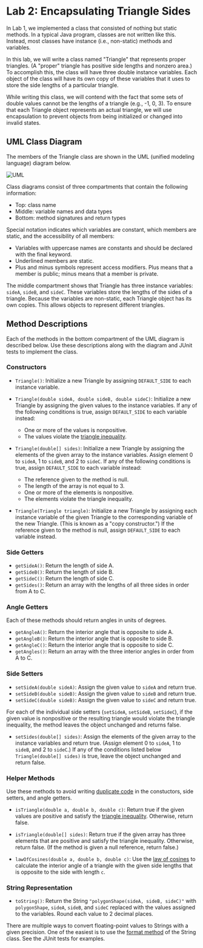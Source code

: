 # Lab 2: Encapsulating Triangle Sides

In Lab 1, we implemented a class that consisted of nothing but static methods.
In a typical Java program, classes are not written like this.
Instead, most classes have instance (i.e., non-static) methods and variables.

In this lab, we will write a class named "Triangle" that represents proper triangles.
(A "proper" triangle has positive side lengths and nonzero area.)
To accomplish this, the class will have three double instance variables.
Each object of the class will have its own copy of these variables that it uses to store the side lengths of a particular triangle.

While writing this class, we will contend with the fact that some sets of double values cannot be the lengths of a triangle (e.g., -1, 0, 3).
To ensure that each Triangle object represents an actual triangle, we will use encapsulation to prevent objects from being initialized or changed into invalid states.

## UML Class Diagram

The members of the Triangle class are shown in the UML (unified modeling language) diagram below.

![UML](./Lab2.svg)

Class diagrams consist of three compartments that contain the following information:

* Top: class name
* Middle: variable names and data types
* Bottom: method signatures and return types

Special notation indicates which variables are constant, which members are static, and the accessibility of all members:

* Variables with uppercase names are constants and should be declared with the final keyword.
* Underlined members are static.
* Plus and minus symbols represent access modifiers.
Plus means that a member is public; minus means that a member is private.

The middle compartment shows that Triangle has three instance variables: `sideA`, `sideB`, and `sideC`.
These variables store the lengths of the sides of a triangle.
Because the variables are non-static, each Triangle object has its own copies.
This allows objects to represent different triangles.

## Method Descriptions

Each of the methods in the bottom compartment of the UML diagram is described below. 
Use these descriptions along with the diagram and JUnit tests to implement the class.

### Constructors

* `Triangle()`: Initialize a new Triangle by assigning `DEFAULT_SIDE` to each instance variable.

* `Triangle(double sideA, double sideB, double sideC)`: Initialize a new Triangle by assigning the given values to the instance variables.
If any of the following conditions is true, assign `DEFAULT_SIDE` to each variable instead:

  * One or more of the values is nonpositive.
  * The values violate the [triangle inequality](https://en.wikipedia.org/wiki/Triangle_inequality#Mathematical_expression_of_the_constraint_on_the_sides_of_a_triangle).

* `Triangle(double[] sides)`: Initialize a new Triangle by assigning the elements of the given array to the instance variables.
Assign element 0 to `sideA`, 1 to `sideB`, and 2 to `sideC`.
If any of the following conditions is true, assign `DEFAULT_SIDE` to each variable instead:

  * The reference given to the method is null.
  * The length of the array is not equal to 3.
  * One or more of the elements is nonpositive.
  * The elements violate the triangle inequality.

* `Triangle(Triangle triangle)`: Initialize a new Triangle by assigning each instance variable of the given Triangle to the corresponding variable of the new Triangle.
(This is known as a "copy constructor.")
If the reference given to the method is null, assign `DEFAULT_SIDE` to each variable instead.

### Side Getters

* `getSideA()`: Return the length of side A.
* `getSideB()`: Return the length of side B.
* `getSideC()`: Return the length of side C.
* `getSides()`: Return an array with the lengths of all three sides in order from A to C.

### Angle Getters

Each of these methods should return angles in units of degrees.

* `getAngleA()`: Return the interior angle that is opposite to side A.
* `getAngleB()`: Return the interior angle that is opposite to side B.
* `getAngleC()`: Return the interior angle that is opposite to side C.
* `getAngles()`: Return an array with the three interior angles in order from A to C.

### Side Setters

* `setSideA(double sideA)`: Assign the given value to `sideA` and return true.
* `setSideB(double sideB)`: Assign the given value to `sideB` and return true.
* `setSideC(double sideB)`: Assign the given value to `sideC` and return true.

For each of the individual side setters (`setSideA`, `setSideB`, `setSideC`), if the given value is nonpositive or the resulting triangle would violate the triangle inequality, the method leaves the object unchanged and returns false.

* `setSides(double[] sides)`: Assign the elements of the given array to the instance variables and return true.
(Assign element 0 to `sideA`, 1 to `sideB`, and 2 to `sideC`.)
If any of the conditions listed below `Triangle(double[] sides)` is true, leave the object unchanged and return false.

### Helper Methods

Use these methods to avoid writing [duplicate code](https://en.wikipedia.org/wiki/Duplicate_code) in the constuctors, side setters, and angle getters.

* `isTriangle(double a, double b, double c)`: 
Return true if the given values are positive and satisfy the [triangle inequality](https://en.wikipedia.org/wiki/Triangle_inequality#Mathematical_expression_of_the_constraint_on_the_sides_of_a_triangle).
Otherwise, return false.

* `isTriangle(double[] sides)`: 
Return true if the given array has three elements that are positive and satisfy the triangle inequality.
Otherwise, return false.
(If the method is given a null reference, return false.)

* `lawOfCosines(double a, double b, double c)`: Use the [law of cosines](https://en.wikipedia.org/wiki/Law_of_cosines) to calculate the interior angle of a triangle with the given side lengths that is opposite to the side with length `c`.

### String Representation

* `toString()`: Return the String `"polygonShape(sideA, sideB, sideC)"` with `polygonShape`, `sideA`, `sideB`, and `sideC` replaced with the values assigned to the variables.
Round each value to 2 decimal places.

There are multiple ways to convert floating-point values to Strings with a given precision.
One of the easiest is to use the [format method](https://docs.oracle.com/en/java/javase/11/docs/api/java.base/java/lang/String.html#format(java.lang.String,java.lang.Object...)) of the String class.
See the JUnit tests for examples.

